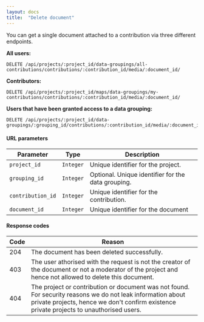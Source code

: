 ```yaml
---
layout: docs
title:  "Delete document"
---
```


You can get a single document attached to a contribution via three different endpoints.

**All users:**

``````
DELETE /api/projects/:project_id/data-groupings/all-contributions/contributions/:contribution_id/media/:document_id/
``````

**Contributors:**

``````
DELETE /api/projects/:project_id/maps/data-groupings/my-contributions/contributions/:contribution_id/media/:document_id/
``````

**Users that have been granted access to a data grouping:**

``````
DELETE /api/projects/:project_id/data-groupings/:grouping_id/contributions/:contribution_id/media/:document_id/
``````

#### URL parameters

Parameter         | Type        | Description
------------------|-------------|--------------------------------------
`project_id`      | `Integer`   | Unique identifier for the project.
`grouping_id`     | `Integer`   | Optional. Unique identifier for the data grouping.
`contribution_id` | `Integer`   | Unique identifier for the contribution.
`document_id`     | `Integer`   | Unique identifier for the document

#### Response codes

Code  |  Reason
------|-----------------------------------------
 204  | The document has been deleted successfully.
 403  | The user athorised with the request is not the creator of the document or not a moderator of the project and hence not allowed to delete this document.
 404  | The project or contribution or document was not found. For security reasons we do not leak information about private projects, hence we don't confirm existence private projects to unauthorised users.